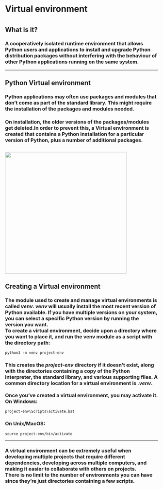 <!--
1. Every major folder, for example, Frontend Web Development, Backend Web Development, Data Structures and Algorithm, etc, will have an index page.
2. Every index page should have a title, index with a link to all the language/topic folders, and a Learning path.
3. The learning path should act as a roadmap to the learners. The learners should not be clueless after coming to the repository.
  -->





# Virtual environment
<!--
- [HTML](./html)
- [CSS](./css)
- [JavaScript](./javascript)
-->

# <a name="vir-envi"></a>

## What is it?
### A cooperatively isolated runtime environment that allows Python users and applications to install and upgrade Python distribution packages without interfering with the behaviour of other Python applications running on the same system.
----
## Python Virtual environment
### Python applications may often use packages and modules that don’t come as part of the standard library. This might require the installation of the packages and modules needed.
### On installation, the older versions of the packages/modules get deleted.In order to prevent this, a Virtual environment is created  that contains a Python installation for a particular version of Python, plus a number of additional packages.
<img src="https://github.com/Yashesvinee/winter-of-contributing/blob/Python/Python/Virtual_Environment/img/venv.jpeg" width="400"><br>
----
## Creating a Virtual environment
### The module used to create and manage virtual environments is called *venv*. *venv* will usually install the most recent version of Python available. If you have multiple versions on your system, you can select a specific Python version by running the version you want.<br>To create a virtual environment, decide upon a directory where you want to place it, and run the venv module as a script with the directory path:
```
python3 -m venv project-env
```
### This creates the *project-env* directory if it doesn’t exist, along with the directories containing a copy of the Python interpreter, the standard library, and various supporting files. A common directory location for a virtual environment is *.venv*.<br><br>Once you’ve created a virtual environment, you may activate it.<br> On Windows:
```
project-env\Scripts\activate.bat
```
### On Unix/MacOS:
```
source project-env/bin/activate
``` 

---
### A virtual environment can be extremely useful when developing multiple projects that require different dependencies, developing across multiple computers, and making it easier to collaborate with others on projects.<br> There is no limit to the number of environments you can have since they’re just directories containing a few scripts.


